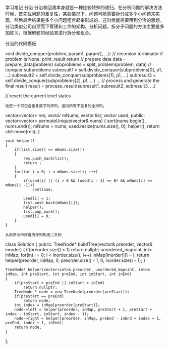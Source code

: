 学习笔记
分治
分治和回溯本身就是一种比较特殊的递归，在分析问题的解决方法时候，首先找问题的重复性，某些情况下，问题可能需要拆分成多个小问题来实现，然后最后结果是多个小问题组合起来形成的，这时候就需要用到分治的思想。
分治类似公司自顶而下管理和工作的架构，分析问题，拆分子问题的方法主要是多加练习，根据解题的经验来进行拆分和组合。

分治的代码模板

void divide_conquer(problem, param1, param2, ...): 
  // recursion terminator 
  if problem is None: 
	print_result 
	return 
  // prepare data 
  data = prepare_data(problem) 
  subproblems = split_problem(problem, data) 
  // conquer subproblems 
  subresult1 = self.divide_conquer(subproblems[0], p1, ...) 
  subresult2 = self.divide_conquer(subproblems[1], p1, ...) 
  subresult3 = self.divide_conquer(subproblems[2], p1, ...) 
  …
  // process and generate the final result 
  result = process_result(subresult1, subresult2, subresult3, …)
	
  // revert the current level states

	给定一个可包含重复数字的序列，返回所有不重复的全排列。

vector<vector<int>> res;
    vector<int> mNums;
    vector<int> list;
    vector<int> used;
public:
    vector<vector<int>> permuteUnique(vector<int>& nums) {
        sort(nums.begin(), nums.end());
        mNums = nums;
        used.resize(nums.size(), 0);
        helper();
        return std::move(res);
    }

    void helper()
    {
        if(list.size() == mNums.size())
        {
            res.push_back(list);
            return ;
        }
        for(int i = 0; i < mNums.size(); i++)
        {
            if(used[i] || (i > 0 && (used[i - 1] == 0) && mNums[i] == mNums[i -1]))
                continue;

            used[i] = 1;
            list.push_back(mNums[i]);
            helper();
            list.pop_back();
            used[i] = 0;
        }
    }

	从前序与中序遍历序列构造二叉树

class Solution {
public:
    TreeNode* buildTree(vector<int>& preorder, vector<int>& inorder) {
        if(preorder.size() < 1)
            return nullptr;
        unordered_map<int, int> inMap;
        for(int i = 0; i < inorder.size(); i++)
            inMap[inorder[i]] = i;
        return helper(preorder, inMap, 0, preorder.size() - 1, 0, inorder.size() - 1);
    }

    TreeNode* helper(vector<int>& preorder, unordered_map<int, int>& inMap, int preStart, int preEnd, int inStart, int inEnd)
    {
        if(preStart > preEnd || inStart > inEnd)
            return nullptr;      
        TreeNode * node = new TreeNode(preorder[preStart]);
        if(preStart == preEnd)
            return node;
        int index = inMap[preorder[preStart]];
        node->left = helper(preorder, inMap, preStart + 1, preStart + index - inStart, inStart, index - 1);
        node->right = helper(preorder, inMap, preEnd - inEnd + index + 1, preEnd, index + 1, inEnd);
        return node;
    }
};
